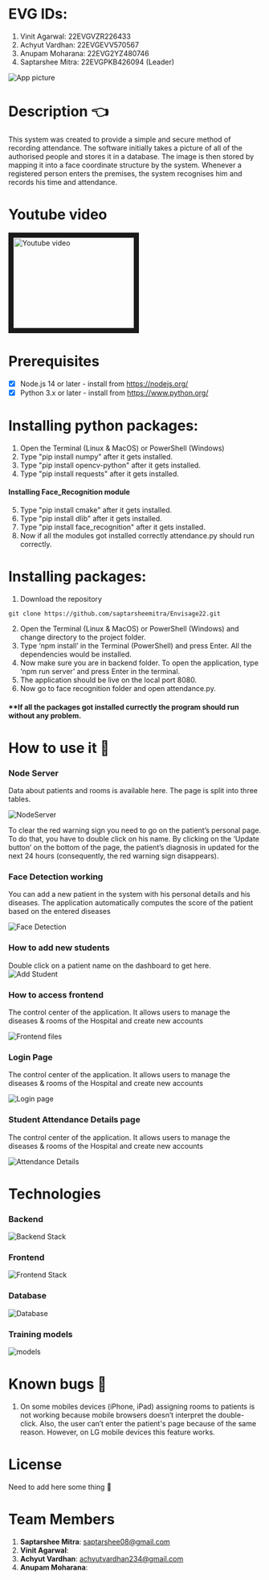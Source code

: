 # EVG IDs:
1. Vinit Agarwal: 22EVGVZR226433 
2. Achyut Vardhan: 22EVGEVV570567
3. Anupam Moharana: 22EVG2YZ480746
4. Saptarshee Mitra: 22EVGPKB426094 (Leader)

![App picture](https://github.com/saptarsheemitra/Envisage22/blob/main/Projectimg/Project.png)

# Description :point_left:
This system was created to provide a simple and secure method of recording attendance. The software initially takes a picture of all of the authorised people and stores it in a database. The image is then stored by mapping it into a face coordinate structure by the system. 
Whenever a registered person enters the premises, the system recognises him and records his time and attendance.


# Youtube video
<a href="http://www.youtube.com/watch?feature=player_embedded&v=Q9wTakyRWi4
" target="_blank"><img src="http://img.youtube.com/vi/Q9wTakyRWi4/0.jpg" 
alt="Youtube video" width="240" height="180" border="10" /></a>

# Prerequisites
- [x] Node.js 14 or later - install from https://nodejs.org/
- [x] Python 3.x or later - install from https://www.python.org/

# Installing python packages:
1.	Open the Terminal (Linux & MacOS) or PowerShell (Windows)
2.	Type "pip install numpy" after it gets installed.
3.	Type "pip install opencv-python" after it gets installed.
4.	Type "pip install requests" after it gets installed.
#### Installing Face_Recognition module
5.	Type "pip install cmake" after it gets installed.
6.  Type "pip install dlib" after it gets installed.
7.  Type "pip install face_recognition" after it gets installed.
8.  Now if all the modules got installed correctly attendance.py should run correctly.

# Installing packages:
1.	Download the repository
```
git clone https://github.com/saptarsheemitra/Envisage22.git
```
2.	Open the Terminal (Linux & MacOS) or PowerShell (Windows) and change directory to the project folder.
3.	Type ‘npm install’ in the Terminal (PowerShell) and press Enter. All the dependencies would be installed.
4.	Now make sure you are in backend folder. To open the application, type ‘npm run server’ and press Enter in the terminal.
5.	The application should be live on the local port 8080.  
6.	Now go to face recognition folder and open attendance.py.
#### **If all the packages got installed currectly the program should run without any problem.


# How to use it :book:
### Node Server

Data about patients and rooms is available here. The page is split into three tables. 

![NodeServer](https://github.com/saptarsheemitra/Envisage22/blob/main/Projectimg/Nodeserver.png)


To clear the red warning sign you need to go on the patient’s personal page. To do that, you have to double click on his name. By clicking on the ‘Update button’ on the bottom of the page, the patient’s diagnosis in updated for the next 24 hours (consequently, the red warning sign disappears).

### Face Detection working

You can add a new patient in the system with his personal details and his diseases. The application automatically computes the score of the patient based on the entered diseases

![Face Detection](https://github.com/saptarsheemitra/Envisage22/blob/main/Projectimg/Face%20Detection%20working.png)

### How to add new students

Double click on a patient name on the dashboard to get here.
![Add Student](https://github.com/margiki/NHS-nodejs-webapp/blob/master/github_readme_photos/patient_page.jpg)

### How to access frontend

The control center of the application. It allows users to manage the diseases & rooms of the Hospital and create new accounts

![Frontend files](https://github.com/saptarsheemitra/Envisage22/blob/main/Projectimg/frontend.png)

### Login Page

The control center of the application. It allows users to manage the diseases & rooms of the Hospital and create new accounts

![Login page](https://github.com/saptarsheemitra/Envisage22/blob/main/Projectimg/login%20page.png)

### Student Attendance Details page

The control center of the application. It allows users to manage the diseases & rooms of the Hospital and create new accounts

![Attendance Details](https://github.com/saptarsheemitra/Envisage22/blob/main/Projectimg/attendance%20table.png)


# Technologies

### Backend
![Backend Stack](https://github.com/saptarsheemitra/Envisage22/blob/main/Projectimg/backend%20stack.png)

### Frontend
![Frontend Stack](https://github.com/saptarsheemitra/Envisage22/blob/main/Projectimg/Frontend%20stack.png)

### Database
![Database](https://github.com/saptarsheemitra/Envisage22/blob/main/Projectimg/database.png)

### Training models
![models](https://github.com/saptarsheemitra/Envisage22/blob/main/Projectimg/database.png)


# Known bugs :bug:
1. On some mobiles devices (iPhone, iPad) assigning rooms to patients is not working because mobile browsers doesn’t interpret the double-click. Also, the user can’t enter the patient's page because of the same reason. However, on LG mobile devices this feature works. 

# License 
Need to add here some thing :money_with_wings:

# Team Members
1. **Saptarshee Mitra**: saptarshee08@gmail.com  
2. **Vinit Agarwal**:
3. **Achyut Vardhan**: achyutvardhan234@gmail.com
4. **Anupam Moharana**: 



 
